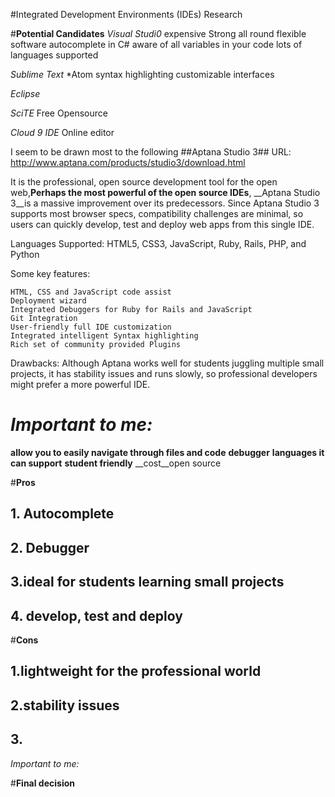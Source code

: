 #Integrated Development Environments (IDEs) Research 


#__Potential Candidates__
*Visual Studi0*
expensive
Strong all round flexible software
autocomplete in C#  aware of all variables in your code
lots of languages supported 


*Sublime Text*
*Atom 
syntax highlighting 
customizable interfaces 
 
*Eclipse*

*SciTE*
Free Opensource

*Cloud 9 IDE* 
Online editor

I seem to be drawn most to the following 
##Aptana Studio 3##
URL: http://www.aptana.com/products/studio3/download.html


It is the professional, open source development tool for the open web,__Perhaps the most powerful of the open source IDEs__, __Aptana Studio 3__is a massive improvement over its predecessors. Since Aptana Studio 3 supports most browser specs, compatibility challenges are minimal, so users can quickly develop, test and deploy web apps from this single IDE.

Languages Supported: HTML5, CSS3, JavaScript, Ruby, Rails, PHP, and Python

Some key features:

    HTML, CSS and JavaScript code assist
    Deployment wizard
    Integrated Debuggers for Ruby for Rails and JavaScript
    Git Integration
    User-friendly full IDE customization
    Integrated intelligent Syntax highlighting
    Rich set of community provided Plugins

Drawbacks: Although Aptana works well for students juggling multiple small projects, it has stability issues and runs slowly, so professional developers might prefer a more powerful IDE.


# *Important to me:*

__allow you to easily navigate through files and code__
__debugger__
__languages it can support__
__student friendly__
__cost__open source



#__Pros__

## 1. Autocomplete 
## 2. Debugger
## 3.ideal for students learning small projects 
## 4. develop, test and deploy


#__Cons__

## 1.lightweight for the professional world 
## 2.stability issues 
## 3.

*Important to me:*


#__Final decision__ 

